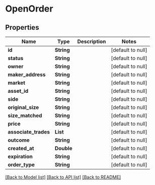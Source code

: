 # OpenOrder
## Properties

| Name | Type | Description | Notes |
|------------ | ------------- | ------------- | -------------|
| **id** | **String** |  | [default to null] |
| **status** | **String** |  | [default to null] |
| **owner** | **String** |  | [default to null] |
| **maker\_address** | **String** |  | [default to null] |
| **market** | **String** |  | [default to null] |
| **asset\_id** | **String** |  | [default to null] |
| **side** | **String** |  | [default to null] |
| **original\_size** | **String** |  | [default to null] |
| **size\_matched** | **String** |  | [default to null] |
| **price** | **String** |  | [default to null] |
| **associate\_trades** | **List** |  | [default to null] |
| **outcome** | **String** |  | [default to null] |
| **created\_at** | **Double** |  | [default to null] |
| **expiration** | **String** |  | [default to null] |
| **order\_type** | **String** |  | [default to null] |

[[Back to Model list]](../README.md#documentation-for-models) [[Back to API list]](../README.md#documentation-for-api-endpoints) [[Back to README]](../README.md)


